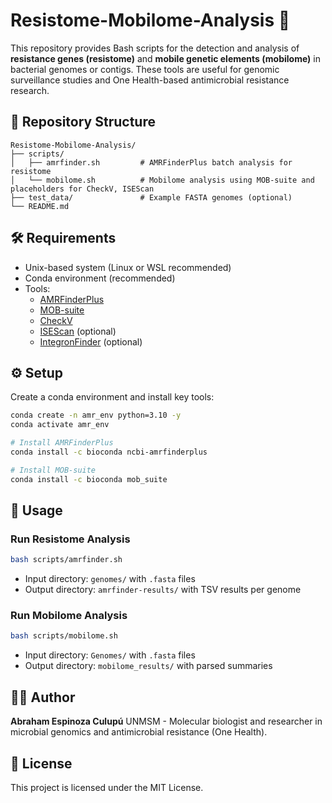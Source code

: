 
# Resistome-Mobilome-Analysis 🧬

This repository provides Bash scripts for the detection and analysis of **resistance genes (resistome)** and **mobile genetic elements (mobilome)** in bacterial genomes or contigs. These tools are useful for genomic surveillance studies and One Health-based antimicrobial resistance research.

## 📁 Repository Structure

```
Resistome-Mobilome-Analysis/
├── scripts/
│   ├── amrfinder.sh         # AMRFinderPlus batch analysis for resistome
│   └── mobilome.sh          # Mobilome analysis using MOB-suite and placeholders for CheckV, ISEScan
├── test_data/               # Example FASTA genomes (optional)
└── README.md
```

## 🛠 Requirements

- Unix-based system (Linux or WSL recommended)
- Conda environment (recommended)
- Tools:
  - [AMRFinderPlus](https://github.com/ncbi/amr)
  - [MOB-suite](https://github.com/phac-nml/mob-suite)
  - [CheckV](https://bitbucket.org/berkeleylab/checkv)
  - [ISEScan](https://github.com/xiezhq/ISEScan) (optional)
  - [IntegronFinder](https://github.com/gem-pasteur/Integron_Finder) (optional)

## ⚙️ Setup

Create a conda environment and install key tools:
```bash
conda create -n amr_env python=3.10 -y
conda activate amr_env

# Install AMRFinderPlus
conda install -c bioconda ncbi-amrfinderplus

# Install MOB-suite
conda install -c bioconda mob_suite
```

## 🚀 Usage

### Run Resistome Analysis

```bash
bash scripts/amrfinder.sh
```

- Input directory: `genomes/` with `.fasta` files
- Output directory: `amrfinder-results/` with TSV results per genome

### Run Mobilome Analysis

```bash
bash scripts/mobilome.sh
```

- Input directory: `Genomes/` with `.fasta` files
- Output directory: `mobilome_results/` with parsed summaries


## 👨‍🔬 Author

**Abraham Espinoza Culupú**  UNMSM - 
Molecular biologist and researcher in microbial genomics and antimicrobial resistance (One Health).

## 📄 License

This project is licensed under the MIT License.
